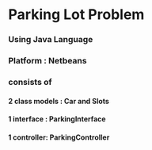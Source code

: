 # Parking Lot Problem

### Using Java Language
### Platform : Netbeans
### consists of 
#### 2 class models : Car and Slots
#### 1 interface : ParkingInterface
#### 1 controller: ParkingController

